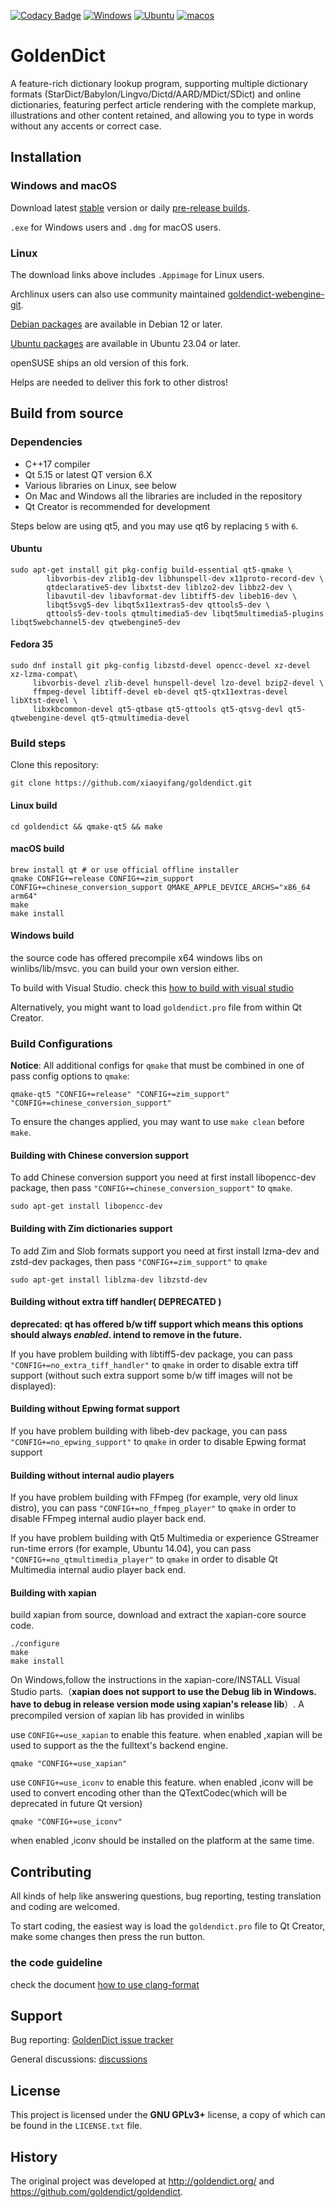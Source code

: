 [![Codacy Badge](https://api.codacy.com/project/badge/Grade/e507f9bf83bd48f7a5b76f71dfe9f0dd)](https://app.codacy.com/gh/xiaoyifang/goldendict?utm_source=github.com&utm_medium=referral&utm_content=xiaoyifang/goldendict&utm_campaign=Badge_Grade_Settings)
[![Windows](https://github.com/xiaoyifang/goldendict/actions/workflows/windows.yml/badge.svg)](https://github.com/xiaoyifang/goldendict/actions/workflows/windows.yml) [![Ubuntu](https://github.com/xiaoyifang/goldendict/actions/workflows/ubuntu.yml/badge.svg)](https://github.com/xiaoyifang/goldendict/actions/workflows/ubuntu.yml)
[![macos](https://github.com/xiaoyifang/goldendict/actions/workflows/macos.yml/badge.svg)](https://github.com/xiaoyifang/goldendict/actions/workflows/macos.yml)

# GoldenDict

A feature-rich dictionary lookup program, supporting multiple dictionary formats (StarDict/Babylon/Lingvo/Dictd/AARD/MDict/SDict) and online dictionaries, featuring perfect article rendering with the complete markup, illustrations and other content retained, and allowing you to type in words without any accents or correct case.

## Installation

### Windows and macOS

Download latest [stable](https://github.com/xiaoyifang/goldendict/releases/latest) version or daily [pre-release builds](https://github.com/xiaoyifang/goldendict/releases).

`.exe` for Windows users and `.dmg` for macOS users.

### Linux

The download links above includes `.Appimage` for Linux users.

Archlinux users can also use community maintained [goldendict-webengine-git](https://aur.archlinux.org/packages/goldendict-webengine-git).

[Debian packages](https://tracker.debian.org/pkg/goldendict-webengine) are available in Debian 12 or later.

[Ubuntu packages](https://launchpad.net/ubuntu/+source/goldendict-webengine) are available in Ubuntu 23.04 or later.

openSUSE ships an old version of this fork.

Helps are needed to deliver this fork to other distros!

## Build from source

### Dependencies

* C++17 compiler
* Qt 5.15 or latest QT version 6.X
* Various libraries on Linux, see below
* On Mac and Windows all the libraries are included in the repository
* Qt Creator is recommended for development

Steps below are using qt5, and you may use qt6 by replacing `5` with `6`.

#### Ubuntu

```
sudo apt-get install git pkg-config build-essential qt5-qmake \
        libvorbis-dev zlib1g-dev libhunspell-dev x11proto-record-dev \
        qtdeclarative5-dev libxtst-dev liblzo2-dev libbz2-dev \
        libavutil-dev libavformat-dev libtiff5-dev libeb16-dev \
        libqt5svg5-dev libqt5x11extras5-dev qttools5-dev \
        qttools5-dev-tools qtmultimedia5-dev libqt5multimedia5-plugins libqt5webchannel5-dev qtwebengine5-dev
```

#### Fedora 35

```
sudo dnf install git pkg-config libzstd-devel opencc-devel xz-devel xz-lzma-compat\
     libvorbis-devel zlib-devel hunspell-devel lzo-devel bzip2-devel \
     ffmpeg-devel libtiff-devel eb-devel qt5-qtx11extras-devel libXtst-devel \
     libxkbcommon-devel qt5-qtbase qt5-qttools qt5-qtsvg-devl qt5-qtwebengine-devel qt5-qtmultimedia-devel
```

### Build steps

Clone this repository:
```
git clone https://github.com/xiaoyifang/goldendict.git
```

#### Linux build

```
cd goldendict && qmake-qt5 && make
```

#### macOS build

```
brew install qt # or use official offline installer
qmake CONFIG+=release CONFIG+=zim_support   CONFIG+=chinese_conversion_support QMAKE_APPLE_DEVICE_ARCHS="x86_64 arm64"
make 
make install
```

#### Windows build

the source code has offered precompile x64 windows libs on winlibs/lib/msvc. you can build your own version either.

To build with Visual Studio.
check this [how to build with visual studio](howto/how%20to%20build%20and%20debug%20with%20VS2019.md)

Alternatively, you might want to load `goldendict.pro` file from within Qt Creator.

### Build Configurations

**Notice**: All additional configs for `qmake` that must be combined in one  of pass config options to `qmake`:
```
qmake-qt5 "CONFIG+=release" "CONFIG+=zim_support" "CONFIG+=chinese_conversion_support"
```

To ensure the changes applied, you may want to use `make clean` before `make`.

#### Building with Chinese conversion support

To add Chinese conversion support you need at first install libopencc-dev package, then pass `"CONFIG+=chinese_conversion_support"` to `qmake`.

```
sudo apt-get install libopencc-dev
```

#### Building with Zim dictionaries support

To add Zim and Slob formats support you need at first install lzma-dev and zstd-dev packages, then pass `"CONFIG+=zim_support"` to `qmake`

```
sudo apt-get install liblzma-dev libzstd-dev
```

#### Building without extra tiff handler( DEPRECATED )

**deprecated: qt has offered b/w tiff support which means this options should always _enabled_.  intend to remove in the future.**

If you have problem building with libtiff5-dev package, you can pass
`"CONFIG+=no_extra_tiff_handler"` to `qmake` in order to disable extra tiff support
(without such extra support some b/w tiff images will not be displayed):

#### Building without Epwing format support

If you have problem building with libeb-dev package, you can pass
`"CONFIG+=no_epwing_support"` to `qmake` in order to disable Epwing format support

#### Building without internal audio players

If you have problem building with FFmpeg (for example, very old linux distro), you can pass
`"CONFIG+=no_ffmpeg_player"` to `qmake` in order to disable FFmpeg internal audio player back end.

If you have problem building with Qt5 Multimedia or experience GStreamer run-time errors (for example, Ubuntu 14.04), you can pass
`"CONFIG+=no_qtmultimedia_player"` to `qmake` in order to disable Qt Multimedia internal audio player back end.

#### Building with xapian

build xapian from source, download and extract the xapian-core source code.

```
./configure
make 
make install
```

 On Windows,follow the instructions in the xapian-core/INSTALL Visual Studio parts.（**xapian does not support to use the  Debug lib in Windows. have to debug in release version mode using xapian's release lib**）.
A precompiled version of xapian lib has provided in winlibs

use `CONFIG+=use_xapian` to enable this feature. when enabled ,xapian will be used to support as the the fulltext's backend engine.

```
qmake "CONFIG+=use_xapian"
```

use `CONFIG+=use_iconv` to enable this feature. when enabled ,iconv will be used to convert encoding other than the QTextCodec(which will be deprecated in future Qt version)

```
qmake "CONFIG+=use_iconv"
```

when enabled ,iconv should be installed on the platform at the same time.


## Contributing

All kinds of help like answering questions, bug reporting, testing translation and coding are welcomed.

To start coding, the easiest way is load the `goldendict.pro` file to Qt Creator, make some changes then press the run button.

### the code guideline

check the document [how to use clang-format](howto/how%20to%20use%20.clang-format%20to%20format%20the%20code.md)

## Support

Bug reporting: [GoldenDict issue tracker](https://github.com/xiaoyifang/goldendict/issues)

General discussions: [discussions](https://github.com/xiaoyifang/goldendict/discussions)

## License

This project is licensed under the <b>GNU GPLv3+</b> license, a copy of which can be found in the `LICENSE.txt` file.

## History

The original project was developed at <http://goldendict.org/> and <https://github.com/goldendict/goldendict>.

